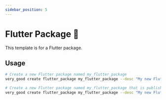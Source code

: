 ```yaml
---
sidebar_position: 5
---
```


# Flutter Package 🦋

This template is for a Flutter package.

## Usage

```sh
# Create a new Flutter package named my_flutter_package
very_good create flutter_package my_flutter_package --desc "My new Flutter package"

# Create a new Flutter package named my_flutter_package that is publishable
very_good create flutter_package my_flutter_package --desc "My new Flutter package" --publishable
```
